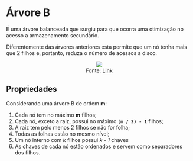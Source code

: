 # Árvore B

É uma árvore balanceada que surgiu para que ocorra uma otimização no acesso a armazenamento secundário.

Diferentemente das árvores anteriores esta permite que um nó tenha mais que 2 filhos e, portanto, reduza o número de acessos a disco.

<p align="center">
    <img src="http://www.lcad.icmc.usp.br/~nonato/ED/B_arvore/arvoreb.gif"/></br>
    Fonte: <a href="http://www.lcad.icmc.usp.br/~nonato/ED/B_arvore/btree.htm">Link</a>
</p>

## Propriedades

Considerando uma árvore B de ordem **m**:

1. Cada nó tem no máximo **m** filhos;
2. Cada nó, exceto a raiz, possui no máximo **`(m / 2) - 1`** filhos;
3. A raiz tem pelo menos 2 filhos se não for folha;
4. Todas as folhas estão no mesmo nível;
5. Um nó interno com _k_ filhos possui _k - 1_ chaves
6. As chaves de cada nó estão ordenados e servem como separadores dos filhos.